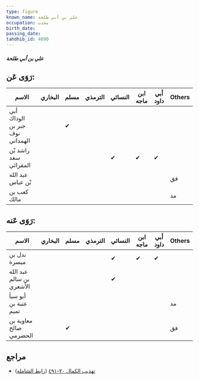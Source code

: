 ```yaml
---
type: figure
known_name: علي بن أبي طلحة
occupation: محدث
birth_date:
passing_date:
tahdhib_id: 4090
---
```

##### علي بن أبي طلحة

## رَوَى عَن:
| الاسم                          | البخاري | مسلم | الترمذي | النسائي | ابن ماجه | أبي داود | Others |
| ------------------------------ | ------- | ---- | ------- | ------- | -------- | -------- | ------ |
| أبي الوداك جبر بن نوف الهمداني |         | ✔    |         |         |          |          |        |
| راشد بْن سعد المقرائي          |         |      |         | ✔       | ✔        | ✔        |        |
| عبد الله بْن عباس              |         |      |         |         |          |          | فق     |
| كعب بن مالك                    |         |      |         |         |          |          | مد     |
## رَوَى عَنه:
| الاسم                    | البخاري | مسلم | الترمذي | النسائي | ابن ماجه | أبي داود | Others |
| ------------------------ | ------- | ---- | ------- | ------- | -------- | -------- | ------ |
| بدل بن ميسرة             |         |      |         | ✔       | ✔        | ✔        |        |
| عبد الله بن سالم الأشعري |         |      |         | ✔       |          |          |        |
| أبو سبأ عتبة بن تميم     |         |      |         |         |          |          | مد     |
| معاوية بن صالح الحضرمي   |         | ✔    |         |         |          |          | فق     |
## مراجع
- [تهذيب الكمال ٢٠-٤٩١](obsidian://open?vault=Tahdhib-al-Kamal&file=Figures/٤٠٩٠-علي%20بن%20أبي%20طلحة) ([رابط الشاملة](https://shamela.ws/book/3722/10621))